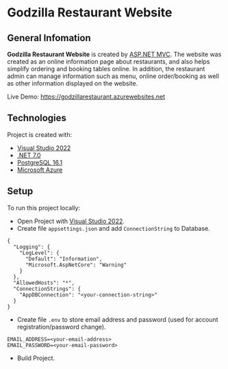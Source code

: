 # Godzilla Restaurant Website
## General Infomation
**Godzilla Restaurant Website** is created by [ASP.NET MVC](https://dotnet.microsoft.com/en-us/apps/aspnet/mvc). The website was created as an online information page about restaurants, and also helps simplify ordering and booking tables online. In addition, the restaurant admin can manage information such as menu, online order/booking as well as other information displayed on the website.

Live Demo: https://godzillarestaurant.azurewebsites.net
## Technologies
Project is created with:
* [Visual Studio 2022](https://visualstudio.microsoft.com/vs/)
* [.NET 7.0](https://dotnet.microsoft.com/en-us/download/dotnet/7.0)
* [PostgreSQL 16.1](https://www.postgresql.org/)
* [Microsoft Azure](https://azure.microsoft.com/en-us)
## Setup
To run this project locally:
* Open Project with [Visual Studio 2022](https://visualstudio.microsoft.com/vs/).
* Create file `appsettings.json` and add `ConnectionString` to Database.
```
{
  "Logging": {
    "LogLevel": {
      "Default": "Information",
      "Microsoft.AspNetCore": "Warning"
    }
  },
  "AllowedHosts": "*",
  "ConnectionStrings": {
    "AppDBConnection": "<your-connection-string>"
  }
}
```
* Create file `.env` to store email address and password (used for account registration/password change).
```
EMAIL_ADDRESS=<your-email-address>
EMAIL_PASSWORD=<your-email-password>
```
* Build Project.
